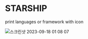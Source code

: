 # STARSHIP

print languages or framework with icon

![스크린샷 2023-09-18 01 08 07](https://github.com/zerochae/dotfiles/assets/84373490/551688ab-d772-4991-9d5a-c90a8f9cfcfa)
